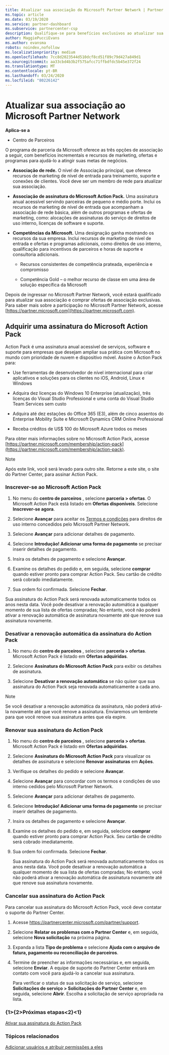 ```yaml
---
title: Atualizar sua associação do Microsoft Partner Network | Partner Center
ms.topic: article
ms.date: 03/19/2020
ms.service: partner-dashboard
ms.subservice: partnercenter-csp
description: Qualifique-se para benefícios exclusivos ao atualizar sua associação do MPN para uma associação de assinatura do Microsoft Action Pack ou competências da Microsoft.
author: MaggiePucciEvans
ms.author: evansma
robots: noindex,nofollow
ms.localizationpriority: medium
ms.openlocfilehash: 7cc8d2023544d510dcf8cd51f89c79d427a849d1
ms.sourcegitcommit: aa33cbd4b3b2f575afcc71ffbdfdc5b45e372f24
ms.translationtype: MT
ms.contentlocale: pt-BR
ms.lasthandoff: 03/24/2020
ms.locfileid: "80226142"
---
```

# <a name="upgrade-your-microsoft-partner-network-membership"></a>Atualizar sua associação ao Microsoft Partner Network

**Aplica-se a**

-  Centro de Parceiros

O programa de parceria da Microsoft oferece as três opções de associação a seguir, com benefícios incrementais e recursos de marketing, ofertas e programas para ajudá-lo a atingir suas metas de negócios.

- **Associação de rede.** O nível de Associação principal, que oferece recursos de marketing de nível de entrada para treinamento, suporte e conexões de clientes. Você deve ser um membro de rede para atualizar sua associação.

- **Associação de assinatura do Microsoft Action Pack.** Uma assinatura anual acessível servindo parceiras de pequeno e médio porte. Inclui os recursos de marketing de nível de entrada que acompanham a associação de rede básica, além de outros programas e ofertas de marketing, como: alocações de assinaturas do serviço de direitos de uso interno, licenças de software e suporte.

- **Competências da Microsoft.** Uma designação ganha mostrando os recursos da sua empresa. Inclui recursos de marketing de nível de entrada e ofertas e programas adicionais, como direitos de uso interno, qualificação para incentivos de parceiros e horas de suporte e consultoria adicionais.

  - Recursos consistentes de competência prateada, experiência e compromisso

  - Competência Gold – o melhor recurso de classe em uma área de solução específica da Microsoft

Depois de ingressar no Microsoft Partner Network, você estará qualificado para atualizar sua associação e comprar ofertas de associação exclusivas. Para saber mais sobre a participação no Microsoft Partner Network, acesse [https://partner.microsoft.com](https://partner.microsoft.com).

## <a name="purchase-a-microsoft-action-pack-subscription"></a>Adquirir uma assinatura do Microsoft Action Pack

Action Pack é uma assinatura anual acessível de serviços, software e suporte para empresas que desejam ampliar sua prática com Microsoft no mundo com prioridade de nuvem e dispositivo móvel. Assine o Action Pack para:

- Use ferramentas de desenvolvedor de nível internacional para criar aplicativos e soluções para os clientes no iOS, Android, Linux e Windows 

- Adquira dez licenças do Windows 10 Enterprise (atualização), três licenças do Visual Studio Professional e uma conta do Visual Studio Team Services sem custo 

- Adquira até dez estações do Office 365 (E3), além de cinco assentos do Enterprise Mobility Suite e Microsoft Dynamics CRM Online Professional

- Receba créditos de US$ 100 do Microsoft Azure todos os meses

Para obter mais informações sobre no Microsoft Action Pack, acesse [https://partner.microsoft.com/membership/action-pack](https://partner.microsoft.com/membership/action-pack). 

> [!NOTE]  
> Após este link, você será levado para outro site. Retorne a este site, o site do Partner Center, para assinar Action Pack.


### <a name="subscribe-to-microsoft-action-pack"></a>Inscrever-se ao Microsoft Action Pack

1. No menu do **centro de parceiros** , selecione **parceria > ofertas**. O Microsoft Action Pack está listado em **Ofertas disponíveis**. Selecione **Inscrever-se agora**. 

2. Selecione **Avançar** para aceitar os [Termos e condições](https://go.microsoft.com/fwlink/?linkid=842232) para direitos de uso interno concedidos pelo Microsoft Partner Network.  

3. Selecione **Avançar** para adicionar detalhes de pagamento. 

4. Selecione **Introdução! Adicionar uma forma de pagamento** se precisar inserir detalhes de pagamento.

5. Insira os detalhes de pagamento e selecione **Avançar**.

6. Examine os detalhes do pedido e, em seguida, selecione **comprar** quando estiver pronto para comprar Action Pack. Seu cartão de crédito será cobrado imediatamente.

7. Sua ordem foi confirmada. Selecione **Fechar**.

Sua assinatura do Action Pack será renovada automaticamente todos os anos nesta data. Você pode desativar a renovação automática a qualquer momento de sua lista de ofertas compradas; No entanto, você não poderá ativar a renovação automática de assinatura novamente até que renove sua assinatura novamente. 

### <a name="turn-off-automatic-action-pack-subscription-renewal"></a>Desativar a renovação automática da assinatura do Action Pack

1. No menu do **centro de parceiros** , selecione **parceria > ofertas**. Microsoft Action Pack é listado em **Ofertas adquiridas**.

2. Selecione **Assinatura do Microsoft Action Pack** para exibir os detalhes de assinatura. 

3. Selecione **Desativar a renovação automática** se não quiser que sua assinatura do Action Pack seja renovada automaticamente a cada ano. 

> [!NOTE]  
> Se você desativar a renovação automática da assinatura, não poderá ativá-la novamente até que você renove a assinatura. Enviaremos um lembrete para que você renove sua assinatura antes que ela expire.


### <a name="renew-your-action-pack-subscription"></a>Renovar sua assinatura do Action Pack

1. No menu do **centro de parceiros** , selecione **parceria > ofertas**. Microsoft Action Pack é listado em **Ofertas adquiridas**.

2. Selecione **Assinatura do Microsoft Action Pack** para visualizar os detalhes de assinatura e selecione **Renovar assinaturas** em **Ações**.  

3. Verifique os detalhes do pedido e selecione **Avançar**.

4. Selecione **Avançar** para concordar com os termos e condições de uso interno cedidos pelo Microsoft Partner Network.  

5. Selecione **Avançar** para adicionar detalhes de pagamento. 

6. Selecione **Introdução! Adicionar uma forma de pagamento** se precisar inserir detalhes de pagamento. 

7. Insira os detalhes de pagamento e selecione **Avançar**.

8. Examine os detalhes do pedido e, em seguida, selecione **comprar** quando estiver pronto para comprar Action Pack. Seu cartão de crédito será cobrado imediatamente.

9. Sua ordem foi confirmada. Selecione **Fechar**.

    Sua assinatura do Action Pack será renovada automaticamente todos os anos nesta data. Você pode desativar a renovação automática a qualquer momento de sua lista de ofertas compradas; No entanto, você não poderá ativar a renovação automática de assinatura novamente até que renove sua assinatura novamente. 


### <a name="cancel-your-action-pack-subscription"></a>Cancelar sua assinatura do Action Pack

Para cancelar sua assinatura do Microsoft Action Pack, você deve contatar o suporte do Partner Center.

1. Acesse https://partnercenter.microsoft.com/partner/support.

2. Selecione **Relatar os problemas com o Partner Center** e, em seguida, selecione **Nova solicitação** na próxima página.

3. Expanda a lista **Tipo de problema** e selecione **Ajuda com o arquivo de fatura, pagamento ou reconciliação de parceiros**. 

4. Termine de preencher as informações necessárias e, em seguida, selecione **Enviar**. A equipe de suporte do Partner Center entrará em contato com você para ajudá-lo a cancelar sua assinatura.

    Para verificar o status de sua solicitação de serviço, selecione **Solicitações de serviço > Solicitações do Partner Center** e, em seguida, selecione **Abrir**. Escolha a solicitação de serviço apropriada na lista.  

 
### <a name="next-steps"></a>{1&gt;{2&gt;Próximas etapas&lt;2}&lt;1}

[Ativar sua assinatura do Action Pack](manage-your-partner-network-benefits.md)


### <a name="related-topics"></a>Tópicos relacionados

[Adicionar usuários e atribuir permissões a eles](create-user-accounts-and-set-permissions.md)